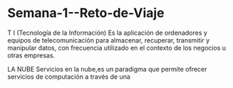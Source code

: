 # Semana-1--Reto-de-Viaje

T I (Tecnología de la Información)
Es la aplicación de ordenadores y equipos de telecomunicación para almacenar, recuperar, transmitir y manipular datos, con frecuencia utilizado en el contexto de los negocios u otras empresas.

LA NUBE
Servicios en la nube,es un paradigma que permite ofrecer servicios de computación a través de una
